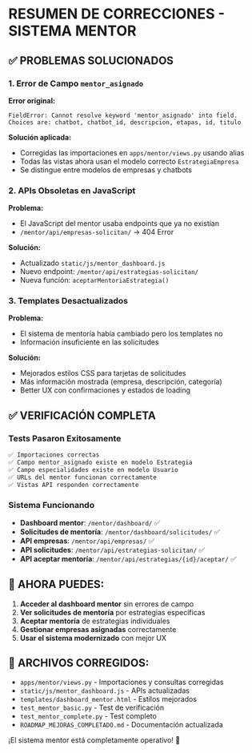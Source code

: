 # RESUMEN DE CORRECCIONES - SISTEMA MENTOR

## ✅ PROBLEMAS SOLUCIONADOS

### 1. Error de Campo `mentor_asignado`

**Error original:**

```
FieldError: Cannot resolve keyword 'mentor_asignado' into field.
Choices are: chatbot, chatbot_id, descripcion, etapas, id, titulo
```

**Solución aplicada:**

- Corregidas las importaciones en `apps/mentor/views.py` usando alias
- Todas las vistas ahora usan el modelo correcto `EstrategiaEmpresa`
- Se distingue entre modelos de empresas y chatbots

### 2. APIs Obsoletas en JavaScript

**Problema:**

- El JavaScript del mentor usaba endpoints que ya no existían
- `/mentor/api/empresas-solicitan/` → 404 Error

**Solución:**

- Actualizado `static/js/mentor_dashboard.js`
- Nuevo endpoint: `/mentor/api/estrategias-solicitan/`
- Nueva función: `aceptarMentoriaEstrategia()`

### 3. Templates Desactualizados

**Problema:**

- El sistema de mentoría había cambiado pero los templates no
- Información insuficiente en las solicitudes

**Solución:**

- Mejorados estilos CSS para tarjetas de solicitudes
- Más información mostrada (empresa, descripción, categoría)
- Better UX con confirmaciones y estados de loading

## ✅ VERIFICACIÓN COMPLETA

### Tests Pasaron Exitosamente

```bash
✅ Importaciones correctas
✅ Campo mentor_asignado existe en modelo Estrategia
✅ Campo especialidades existe en modelo Usuario
✅ URLs del mentor funcionan correctamente
✅ Vistas API responden correctamente
```

### Sistema Funcionando

- **Dashboard mentor**: `/mentor/dashboard/` ✅
- **Solicitudes de mentoría**: `/mentor/dashboard/solicitudes/` ✅
- **API empresas**: `/mentor/api/empresas/` ✅
- **API solicitudes**: `/mentor/api/estrategias-solicitan/` ✅
- **API aceptar mentoría**: `/mentor/api/estrategias/{id}/aceptar/` ✅

## 🎯 AHORA PUEDES:

1. **Acceder al dashboard mentor** sin errores de campo
2. **Ver solicitudes de mentoría** por estrategias específicas
3. **Aceptar mentoría** de estrategias individuales
4. **Gestionar empresas asignadas** correctamente
5. **Usar el sistema modernizado** con mejor UX

## 📁 ARCHIVOS CORREGIDOS:

- `apps/mentor/views.py` - Importaciones y consultas corregidas
- `static/js/mentor_dashboard.js` - APIs actualizadas
- `templates/dashboard_mentor.html` - Estilos mejorados
- `test_mentor_basic.py` - Test de verificación
- `test_mentor_complete.py` - Test completo
- `ROADMAP_MEJORAS_COMPLETADO.md` - Documentación actualizada

¡El sistema mentor está completamente operativo! 🚀
